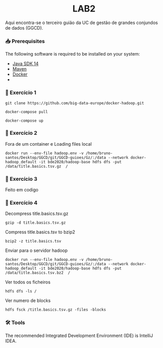 <div align="center">

# LAB2

</div>

Aqui encontra-se o terceiro guião da UC de gestão de grandes conjundos de dados (GGCD).

### :inbox_tray: Prerequisites

The following software is required to be installed on your system:

- [Java SDK 14](https://openjdk.java.net/)
- [Maven](https://maven.apache.org/maven-features.html)
- [Docker](https://www.docker.com/)
- 

### :hammer: Exercício 1

  ```
  git clone https://github.com/big-data-europe/docker-hadoop.git
  ```
  ```
  docker-compose pull 
  ```
  ```
  docker-compose up
  ```
  
### :hammer: Exercício 2

 Fora de um container e Loading files local
  ```
  docker run --env-file hadoop.env -v /home/bruno-santos/Desktop/GGCD/git/GGCD-guioes/Gz/:/data --network docker-    hadoop_default -it bde2020/hadoop-base hdfs dfs -put /data/title.basics.tsv.gz  /
  ```
 ### :hammer: Exercício 3
 
 Feito em codigo
 
 ### :hammer: Exercício 4
 
 Decompress title.basics.tsv.gz
 
 ```
 gzip -d title.basics.tsv.gz 
 ```
 
 Compress title.basics.tsv to bzip2
 
 ```
 bzip2 -z title.basics.tsv
 ```
 
 Enviar para o servidor hadoop
 
 ```
 docker run --env-file hadoop.env -v /home/bruno-santos/Desktop/GGCD/git/GGCD-guioes/Gz/:/data --network docker-hadoop_default -it bde2020/hadoop-base hdfs dfs -put /data/title.basics.tsv.bz2  /
 ```
 
 Ver todos os ficheiros
 
 ```
 hdfs dfs -ls /
 ```
 
 
 Ver numero de blocks
 
 ```
 hdfs fsck /title.basics.tsv.gz -files -blocks
```


 
### :hammer_and_wrench: Tools

The recommended Integrated Development Environment (IDE) is IntelliJ IDEA.
